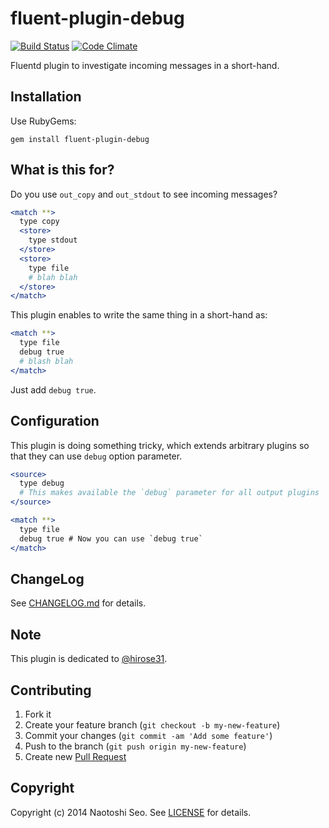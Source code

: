 # fluent-plugin-debug

[![Build Status](https://secure.travis-ci.org/sonots/fluent-plugin-debug.png?branch=master)](http://travis-ci.org/sonots/fluent-plugin-debug)
[![Code Climate](https://codeclimate.com/github/sonots/fluent-plugin-debug.png)](https://codeclimate.com/github/sonots/fluent-plugin-debug)

Fluentd plugin to investigate incoming messages in a short-hand.

## Installation

Use RubyGems:

    gem install fluent-plugin-debug

## What is this for?

Do you use `out_copy` and `out_stdout` to see incoming messages?

```apache
<match **>
  type copy
  <store>
    type stdout
  </store>
  <store>
    type file
    # blah blah
  </store>
</match>
```

This plugin enables to write the same thing in a short-hand as:

```apache
<match **>
  type file
  debug true
  # blash blah
</match>
```

Just add `debug true`. 

## Configuration

This plugin is doing something tricky, which extends arbitrary plugins so that they can use `debug` option parameter. 

```apache
<source>
  type debug
  # This makes available the `debug` parameter for all output plugins
</source>

<match **>
  type file
  debug true # Now you can use `debug true`
</match>
```

## ChangeLog

See [CHANGELOG.md](CHANGELOG.md) for details.

## Note

This plugin is dedicated to [@hirose31](https://github.com/hirose31). 

## Contributing

1. Fork it
2. Create your feature branch (`git checkout -b my-new-feature`)
3. Commit your changes (`git commit -am 'Add some feature'`)
4. Push to the branch (`git push origin my-new-feature`)
5. Create new [Pull Request](../../pull/new/master)

## Copyright

Copyright (c) 2014 Naotoshi Seo. See [LICENSE](LICENSE) for details.
